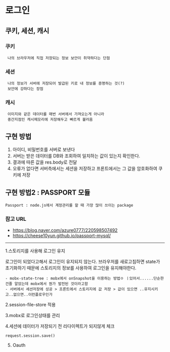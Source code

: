 # 로그인
## 쿠키, 세션, 캐시
### 쿠키
~~~
 나의 브라우저에 직접 저장되는 정보 보안이 취약하다는 단점
~~~

### 세션
~~~
 나의 정보가 서버에 저장되어 발급된 키로 내 정보를 증명하는 것(?)
 보안에 강하다는 장점
~~~

### 캐시
~~~
 이미지와 같은 데이터를 매번 서버에서 가져오는게 아니라
 중간지점인 캐시메모리에 저장해두고 빠르게 불러옴
~~~


## 구현 방법

1. 아이디, 비밀번호를 서버로 보낸다
2. 서버는 받은 데이터를 DB와 조회하여 일치하는 값이 있는지 확인한다.
3. 결과에 따른 값을 res.body로 전달 
4. 오류가 없다면 서버측에서는 세션을 저장하고 프론트에서는 그 값을 암호화하여 쿠키에 저장

## 구현 방법2 : PASSPORT 모듈
```
Passport : node.js에서 계정관리를 할 때 가장 많이 쓰이는 package

```
### 참고 URL
 - https://blog.naver.com/azure0777/220598507492
 - https://cheese10yun.github.io/passport-mysql/

----


1.스토리지를 사용해 로그인 유지

로그인이 되었다고해서 로그인이 유지되지 않는다.
브라우저를 새로고침하면 state가 초기화하기 때문에
스토리지의 정보를 사용하여 로그인을 유지해야한다. 
~~~
- mobx-state-tree : mobx에서 onSnapshot을 이용하는 방법ㅇ ㅣ있어서......단순한건줄 알았는데 mobx에서 뭔가 발전된 것이라고함
- 서버에서 세션저장에 성공 > 프론트에서 스토리지에 값 저장 > 값이 있으면 ..유지시키고..없으면..이런플로우인가
~~~

2.session-file-store 적용

3.mobx로 로그인상태를 관리

4.세션에 데이터가 저장되기 전 리다이렉트가 되지않게 체크

 `request.session.save()`

5. Oauth
